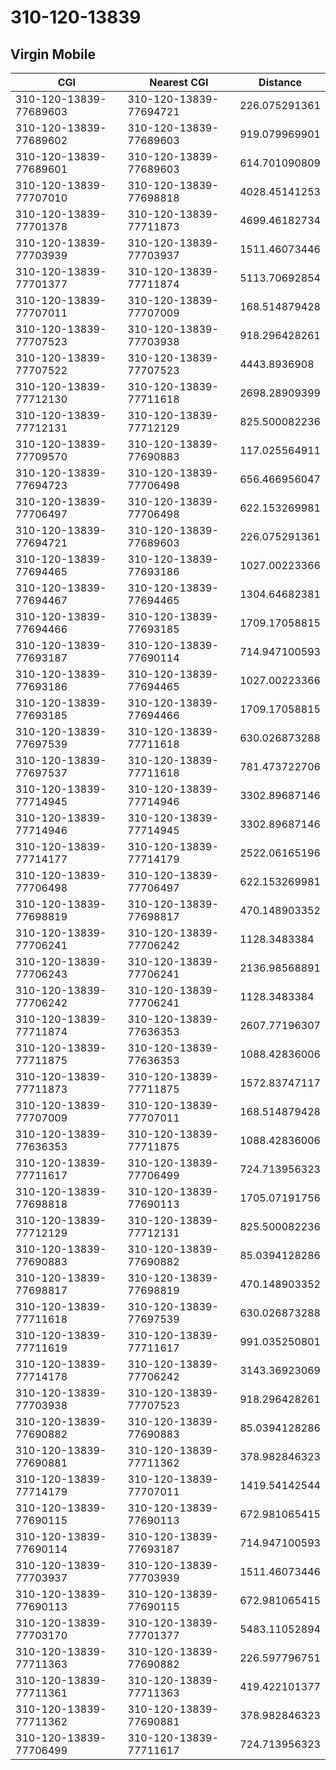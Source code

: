 # 310-120-13839
## Virgin Mobile


| CGI | Nearest CGI | Distance |
|-----|-------------|----------|
| 310-120-13839-77689603 | 310-120-13839-77694721 | 226.075291361 |
| 310-120-13839-77689602 | 310-120-13839-77689603 | 919.079969901 |
| 310-120-13839-77689601 | 310-120-13839-77689603 | 614.701090809 |
| 310-120-13839-77707010 | 310-120-13839-77698818 | 4028.45141253 |
| 310-120-13839-77701378 | 310-120-13839-77711873 | 4699.46182734 |
| 310-120-13839-77703939 | 310-120-13839-77703937 | 1511.46073446 |
| 310-120-13839-77701377 | 310-120-13839-77711874 | 5113.70692854 |
| 310-120-13839-77707011 | 310-120-13839-77707009 | 168.514879428 |
| 310-120-13839-77707523 | 310-120-13839-77703938 | 918.296428261 |
| 310-120-13839-77707522 | 310-120-13839-77707523 | 4443.8936908 |
| 310-120-13839-77712130 | 310-120-13839-77711618 | 2698.28909399 |
| 310-120-13839-77712131 | 310-120-13839-77712129 | 825.500082236 |
| 310-120-13839-77709570 | 310-120-13839-77690883 | 117.025564911 |
| 310-120-13839-77694723 | 310-120-13839-77706498 | 656.466956047 |
| 310-120-13839-77706497 | 310-120-13839-77706498 | 622.153269981 |
| 310-120-13839-77694721 | 310-120-13839-77689603 | 226.075291361 |
| 310-120-13839-77694465 | 310-120-13839-77693186 | 1027.00223366 |
| 310-120-13839-77694467 | 310-120-13839-77694465 | 1304.64682381 |
| 310-120-13839-77694466 | 310-120-13839-77693185 | 1709.17058815 |
| 310-120-13839-77693187 | 310-120-13839-77690114 | 714.947100593 |
| 310-120-13839-77693186 | 310-120-13839-77694465 | 1027.00223366 |
| 310-120-13839-77693185 | 310-120-13839-77694466 | 1709.17058815 |
| 310-120-13839-77697539 | 310-120-13839-77711618 | 630.026873288 |
| 310-120-13839-77697537 | 310-120-13839-77711618 | 781.473722706 |
| 310-120-13839-77714945 | 310-120-13839-77714946 | 3302.89687146 |
| 310-120-13839-77714946 | 310-120-13839-77714945 | 3302.89687146 |
| 310-120-13839-77714177 | 310-120-13839-77714179 | 2522.06165196 |
| 310-120-13839-77706498 | 310-120-13839-77706497 | 622.153269981 |
| 310-120-13839-77698819 | 310-120-13839-77698817 | 470.148903352 |
| 310-120-13839-77706241 | 310-120-13839-77706242 | 1128.3483384 |
| 310-120-13839-77706243 | 310-120-13839-77706241 | 2136.98568891 |
| 310-120-13839-77706242 | 310-120-13839-77706241 | 1128.3483384 |
| 310-120-13839-77711874 | 310-120-13839-77636353 | 2607.77196307 |
| 310-120-13839-77711875 | 310-120-13839-77636353 | 1088.42836006 |
| 310-120-13839-77711873 | 310-120-13839-77711875 | 1572.83747117 |
| 310-120-13839-77707009 | 310-120-13839-77707011 | 168.514879428 |
| 310-120-13839-77636353 | 310-120-13839-77711875 | 1088.42836006 |
| 310-120-13839-77711617 | 310-120-13839-77706499 | 724.713956323 |
| 310-120-13839-77698818 | 310-120-13839-77690113 | 1705.07191756 |
| 310-120-13839-77712129 | 310-120-13839-77712131 | 825.500082236 |
| 310-120-13839-77690883 | 310-120-13839-77690882 | 85.0394128286 |
| 310-120-13839-77698817 | 310-120-13839-77698819 | 470.148903352 |
| 310-120-13839-77711618 | 310-120-13839-77697539 | 630.026873288 |
| 310-120-13839-77711619 | 310-120-13839-77711617 | 991.035250801 |
| 310-120-13839-77714178 | 310-120-13839-77706242 | 3143.36923069 |
| 310-120-13839-77703938 | 310-120-13839-77707523 | 918.296428261 |
| 310-120-13839-77690882 | 310-120-13839-77690883 | 85.0394128286 |
| 310-120-13839-77690881 | 310-120-13839-77711362 | 378.982846323 |
| 310-120-13839-77714179 | 310-120-13839-77707011 | 1419.54142544 |
| 310-120-13839-77690115 | 310-120-13839-77690113 | 672.981065415 |
| 310-120-13839-77690114 | 310-120-13839-77693187 | 714.947100593 |
| 310-120-13839-77703937 | 310-120-13839-77703939 | 1511.46073446 |
| 310-120-13839-77690113 | 310-120-13839-77690115 | 672.981065415 |
| 310-120-13839-77703170 | 310-120-13839-77701377 | 5483.11052894 |
| 310-120-13839-77711363 | 310-120-13839-77690882 | 226.597796751 |
| 310-120-13839-77711361 | 310-120-13839-77711363 | 419.422101377 |
| 310-120-13839-77711362 | 310-120-13839-77690881 | 378.982846323 |
| 310-120-13839-77706499 | 310-120-13839-77711617 | 724.713956323 |

